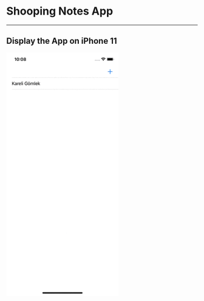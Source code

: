 # Shooping Notes App
---

## Display the App on iPhone 11 
![](https://github.com/hasanuysaal/ShoopingNotes/blob/main/Gifs/iPhone11.gif)
